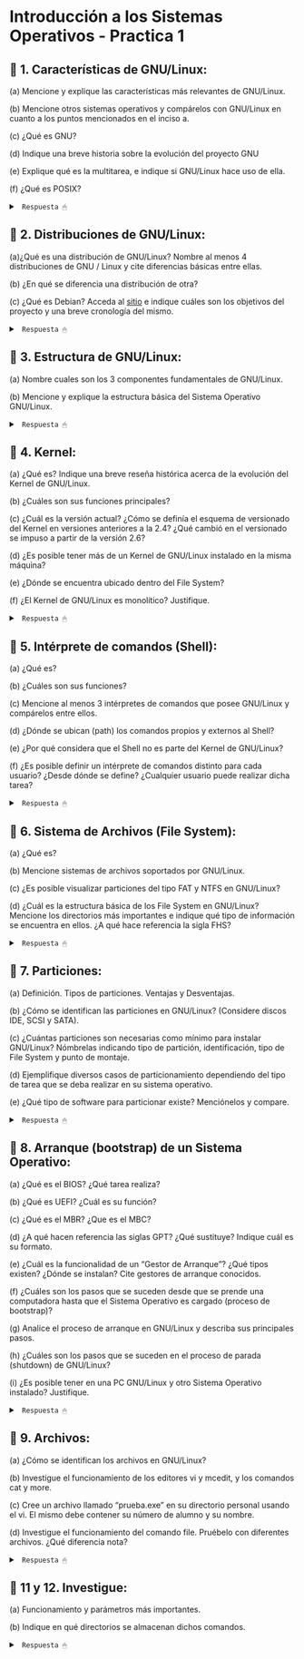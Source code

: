 # Introducción a los Sistemas Operativos - Practica 1

## 🔵 1. Características de GNU/Linux:

(a) Mencione y explique las características más relevantes de GNU/Linux.

(b) Mencione otros sistemas operativos y compárelos con GNU/Linux en cuanto a los
puntos mencionados en el inciso a.

(c) ¿Qué es GNU?

(d) Indique una breve historia sobre la evolución del proyecto GNU

(e) Explique qué es la multitarea, e indique si GNU/Linux hace uso de ella.

(f) ¿Qué es POSIX?

<details><summary> <code> Respuesta 🖱 </code></summary><br>

Un SO es un programa que actua como intermediario entre el usuario y el hardware y es parte esencial de cualquier sistema de computo. El proposito del SO es crear un entorno comodo y eficiente para la ejecucion de programas, garantizando el correcto funcionamiento del sistema. Las principales funciones de todo SO son: administrar la memoria, administrar la CPU y administrar los dispositivos.

El GNU/Linux es un SO tipo Unix (Unix like), pero libre, el mismo esta diseñado por miles de programadores, es gratuito y de libre distribucion (se puede bajar desde la Web, CD, etc), tiene diversas distribuciones (customizaciones) y es de codigo abierto, es decir, que podemos ver como esta hecho. Esto nos permite estudiarlo, personalizarlo, auditarlo, etc.

---------------------

**(a)** Características más relevantes de GNU/Linux:

* Código Abierto y Libre: GNU/Linux es un sistema operativo de código abierto, lo que significa que su código fuente está disponible públicamente para que cualquiera pueda verlo, modificarlo y distribuirlo. La ventaja de esto es que permite la personalización y adaptación del sistema a necesidades específicas, promueve la transparencia en el desarrollo del software y favorece la colaboración comunitaria.

* Multitarea: lo que permite ejecutar múltiples procesos al mismo tiempo. Esto mejora el rendimiento y la capacidad de respuesta del sistema, permitiendo a los usuarios realizar múltiples tareas simultáneamente sin interferir entre sí.

* Multiplataforma: GNU/Linux puede funcionar en una amplia variedad de hardware. Su capacidad para escalar desde sistemas pequeños a grandes lo hace adecuado para diferentes entornos, desde escritorios personales hasta centros de datos.

* Seguridad y Permisos: GNU/Linux implementa un robusto sistema de permisos y control de acceso que incluye características como el control de acceso basado en roles (RBAC) y capacidades avanzadas de gestión de usuarios. Esto mejora la seguridad al limitar el acceso a archivos y recursos del sistema. Las políticas de permisos estrictas ayudan a proteger el sistema contra accesos no autorizados y malware.

* Comunidad Activa y Soporte: GNU/Linux cuenta con una amplia comunidad de desarrolladores y usuarios que contribuyen al desarrollo del sistema y ofrecen soporte a través de foros, listas de correo y documentación. Proporciona acceso a una vasta cantidad de recursos y asistencia, lo que facilita la resolución de problemas y la obtención de soporte técnico.

* Compatibilidad y Software: GNU/Linux ofrece compatibilidad con una amplia gama de software, desde aplicaciones de línea de comandos hasta entornos de escritorio completos. Además, es compatible con muchos estándares abiertos y protocolos. Esto facilita la integración con diferentes herramientas y aplicaciones, y permite a los usuarios ejecutar una variedad de software en el sistema operativo.

---------------------

**(c)** **GNU** es un acrónimo recursivo que significa "GNU's Not Unix" (**GNU** **N**o es **U**nix). Es un proyecto de software libre iniciado por Richard Stallman en 1983 con el objetivo de desarrollar un sistema operativo completo y libre que sea compatible con Unix.

GNU se refiere a 4 libertades principales de los usuarios del software:

* Libertad de usar el programa con cualquier proposito.

* Libertad de estudiar su funcionamiento.

* Libertad para distribuir sus copias.

* Libertad para mejorar los programas.

---------------------

**(e)** Multitarea es una capacidad del sistema operativo que permite a una computadora ejecutar múltiples tareas o procesos de manera simultánea. En un contexto de sistemas operativos, la multitarea se refiere a la capacidad de un sistema para gestionar y coordinar varios procesos al mismo tiempo, ya sea que esos procesos se ejecuten en paralelo (simultáneamente) o de manera secuencial muy rápida, dando la impresión de que se están ejecutando al mismo tiempo.

GNU/Linux utiliza multitarea preventiva para gestionar la ejecución de procesos, asegurando una asignación justa y eficiente del tiempo de CPU. Esta capacidad permite que GNU/Linux maneje múltiples aplicaciones y tareas al mismo tiempo, mejorando el rendimiento y la capacidad de respuesta del sistema.

---------------------

**(f)** **POSIX** (Portable Operating System Interface) es un conjunto de estándares definidos para mantener la compatibilidad y portabilidad entre sistemas operativos. Estos estándares están diseñados para permitir que el software escrito para un sistema POSIX pueda ser ejecutado en otros sistemas POSIX sin modificaciones significativas.

</details>

## 🔵 2. Distribuciones de GNU/Linux:

(a)¿Qué es una distribución de GNU/Linux? Nombre al menos 4 distribuciones de GNU / Linux y cite diferencias básicas entre ellas.

(b) ¿En qué se diferencia una distribución de otra?

(c) ¿Qué es Debian? Acceda al [sitio](https://www.debian.org/intro/about) e indique cuáles son los objetivos del proyecto y una breve cronología del mismo.

<details><summary> <code> Respuesta 🖱 </code></summary><br>

**(a)** Una distribución de **GNU/Linux** es un sistema operativo que utiliza el núcleo Linux junto con una variedad de software de libre y código abierto, además de herramientas y aplicaciones. Cada distribución combina el núcleo Linux con una selección particular de software y herramientas, ofreciendo diferentes enfoques y características según sus objetivos.

Distribuciones populares de GNU/Linux:

* **Ubuntu:**

Orientación: General, amigable para principiantes.

Entorno de escritorio: GNOME (anteriormente usaba Unity).

Gestor de paquetes: APT (Advanced Package Tool).

Ciclo de lanzamiento: Regular (LTS cada dos años).

* **Debian:**

Orientación: Estable, enfocado en la libertad del software y la estabilidad.

Entorno de escritorio: No se especifica un entorno por defecto, pero GNOME es el más común.

Gestor de paquetes: APT.

Ciclo de lanzamiento: Menos frecuente, con versiones estables que se liberan cuando están listas.

* **Fedora:**

Orientación: Innovadora, con tecnologías y software de vanguardia.

Entorno de escritorio: GNOME.

Gestor de paquetes: DNF (Dandified YUM).

Ciclo de lanzamiento: Regular, con nuevas versiones cada 6 meses.

* **Arch Linux:**

Orientación: Minimalista, para usuarios avanzados que desean controlar cada aspecto del sistema.

Entorno de escritorio: No incluye un entorno de escritorio por defecto; se instala manualmente.

Gestor de paquetes: Pacman.

Ciclo de lanzamiento: Rolling release (actualizaciones continuas sin versiones específicas).

---------------------

**(b)** Las diferencias entre distribuciones de GNU/Linux pueden abarcar varios aspectos:

* Gestor de paquetes: Cada distribución utiliza un sistema diferente para la instalación y gestión de software. Por ejemplo, Debian y Ubuntu usan APT, mientras que Fedora usa DNF y Arch usa Pacman.

* Entorno de escritorio: Las distribuciones pueden incluir diferentes entornos de escritorio por defecto, como GNOME, KDE Plasma, XFCE, etc.

* Ciclo de lanzamiento: Algunas distribuciones, como Ubuntu LTS, siguen un ciclo de lanzamientos regulares con versiones de soporte a largo plazo, mientras que otras, como Arch Linux, utilizan un modelo de lanzamiento continuo (rolling release).

* Filosofía y objetivos: Cada distribución puede tener una orientación diferente, como ser amigable para principiantes (Ubuntu), ofrecer software más actualizado y experimental (Fedora), o proporcionar una base mínima para usuarios avanzados (Arch Linux).

* Compatibilidad y soporte de hardware: Algunas distribuciones están optimizadas para ciertos tipos de hardware o configuraciones, mientras que otras buscan ser lo más universales posible.

---------------------

**(c)** Debian es una de las distribuciones de GNU/Linux más antiguas y respetadas. Es conocida por su estabilidad, robustez y enfoque en el software libre.

Objetivos del proyecto:

Estabilidad: Proporcionar una base sólida y confiable para los usuarios y desarrolladores.

Software libre: Promover el uso del software libre y mantener un compromiso con la libertad del software.

Universalidad: Ser una distribución universal que pueda funcionar en una variedad de arquitecturas y entornos.

</details>

## 🔵 3. Estructura de GNU/Linux:

(a) Nombre cuales son los 3 componentes fundamentales de GNU/Linux.

(b) Mencione y explique la estructura básica del Sistema Operativo GNU/Linux.

<details><summary> <code> Respuesta 🖱 </code></summary><br>

**(a)** Los tres componentes fundamentales de GNU/Linux son:

* Núcleo (Kernel): el núcleo de Linux es el componente central del sistema operativo. Es responsable de gestionar los recursos del hardware, como la CPU, la memoria, y los dispositivos periféricos. Proporciona una interfaz entre el hardware y el software, y maneja la comunicación entre diferentes procesos y el hardware. Sus funciones son: maneja la memoria, controla el acceso a los dispositivos, gestiona procesos y multitarea, y proporciona servicios básicos para las aplicaciones.

* Shell: esta es una interfaz de línea de comandos que permite a los usuarios interactuar con el sistema operativo mediante comandos escritos. Actúa como un intérprete de comandos, ejecutando órdenes ingresadas por el usuario y proporcionando acceso a las funciones del sistema. Como funciones tiene: permitir la ejecución de comandos, la gestión de archivos y directorios, la configuración del sistema y la automatización de tareas a través de scripts.

* Sistema de Archivos: es la estructura que el núcleo utiliza para almacenar y organizar archivos y directorios en el disco duro. Proporciona un método para organizar y acceder a los datos. Sus funciones son: administrar la creación, lectura, escritura y eliminación de archivos y directorios. También gestiona permisos de acceso y asegura la integridad de los datos.

---------------------

**(b)** La estructura básica del sistema operativo GNU/Linux se organiza en varias capas, cada una con un rol específico:

* Núcleo (Kernel):

Ubicación: Capa más baja.

Funciones: Gestiona hardware, proporciona servicios básicos, y maneja la comunicación entre hardware y software.

* Shell y Línea de Comandos:

Ubicación: Capa encima del núcleo.

Funciones: Proporciona una interfaz para que los usuarios interactúen con el sistema mediante comandos. Ejemplos de shells son Bash, Zsh y Fish.

* Entorno de Usuario y Aplicaciones:

Ubicación: Capa superior.

Funciones: Incluye aplicaciones y herramientas de usuario, como editores de texto, navegadores web, y software de oficina. Estas aplicaciones son generalmente ejecutables que interactúan con el sistema a través de la shell y el núcleo.

* Sistema de Archivos:

Ubicación: Parte del núcleo, pero interactúa estrechamente con el entorno de usuario.

Funciones: Organiza y gestiona los datos en discos duros, particiones, y otros medios de almacenamiento. Ejemplos de sistemas de archivos incluyen ext4, XFS y Btrfs.

* Bibliotecas y Herramientas del Sistema:

Ubicación: Se encuentran en el espacio de usuario, pero son fundamentales para la ejecución de aplicaciones.

Funciones: Proporcionan funciones comunes y API para aplicaciones y servicios del sistema. Ejemplos incluyen la biblioteca estándar de C (glibc) y herramientas como coreutils.

* Servicios y Daemons:

Ubicación: Capa de servicios del sistema.

Funciones: Ejecutan tareas en segundo plano para proporcionar funcionalidades adicionales, como servicios de red, gestión de impresión, y otras tareas administrativas. Ejemplos incluyen cron, sshd (para conexiones SSH) y apache2 (para servidores web).

Esta estructura modular y jerárquica permite que GNU/Linux sea flexible personalizable y robusto para una amplia variedad de usos, desde servidores hasta sistemas de escritorio.

</details>

## 🔵 4. Kernel:

(a) ¿Qué es? Indique una breve reseña histórica acerca de la evolución del Kernel de GNU/Linux.

(b) ¿Cuáles son sus funciones principales?

(c) ¿Cuál es la versión actual? ¿Cómo se definía el esquema de versionado del Kernel en versiones anteriores a la 2.4? ¿Qué cambió en el versionado se impuso a partir de la versión 2.6?

(d) ¿Es posible tener más de un Kernel de GNU/Linux instalado en la misma máquina?

(e) ¿Dónde se encuentra ubicado dentro del File System?

(f) ¿El Kernel de GNU/Linux es monolítico? Justifique.

<details><summary> <code> Respuesta 🖱 </code></summary><br>

**(a)** El Kernel de GNU/Linux es el núcleo del sistema operativo Linux, que actúa como intermediario entre el hardware y las aplicaciones. Fue creado por Linus Torvalds en 1991, inspirado en el sistema Unix. La primera versión (0.01) se lanzó en septiembre de 1991, y a lo largo de los años, el kernel ha evolucionado con contribuciones de miles de desarrolladores y comunidades de software libre, expandiendo su funcionalidad y mejorando su estabilidad y rendimiento. Desde su origen, se ha utilizado en una variedad de sistemas, desde servidores hasta dispositivos móviles, y ha dado lugar a numerosas distribuciones de Linux.

---------------------

**(b)** Funciones principales del Kernel:

* Gestión de procesos: Controla la creación, ejecución y terminación de procesos.

* Gestión de memoria: Administra la memoria RAM y el espacio de direcciones de los procesos.

* Gestión de dispositivos: Proporciona control sobre dispositivos de hardware a través de controladores.

* Sistema de archivos: Facilita la interacción con el sistema de archivos, permitiendo la lectura y escritura de datos.

* Seguridad y acceso: Implementa mecanismos de seguridad para controlar el acceso a recursos del sistema.

* Comunicación entre procesos: Permite la comunicación y sincronización entre procesos en ejecución.

---------------------

**(d)** Sí, es posible tener más de un Kernel de GNU/Linux instalado en la misma máquina. Esto se realiza comúnmente en sistemas que utilizan múltiples versiones del kernel para pruebas o compatibilidad con hardware específico. Los administradores pueden seleccionar el kernel a utilizar en el momento del arranque a través de un gestor de arranque como GRUB.

---------------------

**(e)** El Kernel de GNU/Linux se encuentra ubicado en el directorio /boot, donde se almacenan los archivos del kernel (como vmlinuz), así como otros archivos necesarios para el arranque del sistema.

---------------------

**(f)** Sí, el Kernel de GNU/Linux es considerado un kernel monolítico. Esto significa que el núcleo del sistema operativo y los controladores de dispositivo se ejecutan en el mismo espacio de memoria en modo núcleo (kernel mode), lo que permite un acceso más rápido a los recursos del hardware. Sin embargo, GNU/Linux también soporta módulos del kernel, que permiten cargar y descargar controladores y funcionalidades en tiempo de ejecución, lo que le confiere cierta flexibilidad propia de arquitecturas más modulares. Sin embargo, la base sigue siendo monolítica, ya que la mayoría de sus funciones principales están integradas en un solo binario.

</details>

## 🔵 5. Intérprete de comandos (Shell):

(a) ¿Qué es?

(b) ¿Cuáles son sus funciones?

(c) Mencione al menos 3 intérpretes de comandos que posee GNU/Linux y compárelos entre ellos.

(d) ¿Dónde se ubican (path) los comandos propios y externos al Shell?

(e) ¿Por qué considera que el Shell no es parte del Kernel de GNU/Linux?

(f) ¿Es posible definir un intérprete de comandos distinto para cada usuario? ¿Desde dónde se define? ¿Cualquier usuario puede realizar dicha tarea?

<details><summary> <code> Respuesta 🖱 </code></summary><br>

**(a)** Un intérprete de comandos, o shell, es una interfaz de línea de comandos que permite a los usuarios interactuar con el sistema operativo. A través del shell, los usuarios pueden ejecutar comandos, gestionar archivos y ejecutar programas. Actúa como un intermediario entre el usuario y el sistema operativo, interpretando los comandos escritos y enviándolos al kernel para su ejecución.

---------------------

**(b)** Funciones del shell:

* Ejecutar comandos: Permite a los usuarios ingresar y ejecutar comandos del sistema.

* Automatización de tareas: Facilita la creación de scripts para automatizar tareas repetitivas.

* Gestión de archivos: Permite a los usuarios manipular archivos y directorios (crear, eliminar, copiar, mover).

* Interacción con procesos: Ofrece funciones para gestionar procesos en ejecución (iniciar, detener, cambiar prioridades).

* Configuración del entorno: Permite la configuración de variables de entorno que influyen en el comportamiento del sistema y las aplicaciones.

---------------------

**(c)** Ejemplos de intérpretes de comandos:

* Bash (Bourne Again Shell): es el más popular y versátil; soporta scripting  avanzado, autocompletado y edición de línea. Es ampliamente utilizado en muchas distribuciones y tiene una gran cantidad de recursos y documentación.

* Zsh (Z Shell): ofrece características avanzadas como globbing, corrección ortográfica y soporte para temas. Es altamente configurable y amigable para usuarios que buscan personalización.

* Fish (Friendly Interactive Shell): se enfoca en la usabilidad con una sintaxis intuitiva, autocompletado inteligente y colorido. Ideal para principiantes debido a su simplicidad y amigabilidad, pero menos flexible para scripting avanzado.

---------------------

**(d)** Ubicación (path) de los comandos:

* Comandos propios del Shell: Generalmente se encuentran en directorios como <code>/bin</code> y <code>/usr/bin</code>. Estos son comandos esenciales que vienen incluidos con el sistema.

* Comandos externos: También pueden encontrarse en directorios como <code>/usr/local/bin</code> para aplicaciones instaladas por el usuario o <code>/sbin</code> para comandos de administración del sistema.

---------------------

**(e)** El shell no es parte del kernel porque cumple funciones diferentes. El kernel es el núcleo del sistema operativo, gestionando recursos de hardware y procesos, mientras que el shell es una interfaz de usuario que permite interactuar con el sistema. En resumen, el shell opera a un nivel más alto que el kernel, facilitando la interacción del usuario y no realizando las funciones fundamentales de gestión de recursos que realiza el kernel.

---------------------

**(f)** Sí, es posible definir un intérprete de comandos distinto para cada usuario. Esto se puede hacer editando el archivo <code>/etc/passwd</code>, donde se especifica el shell por defecto para cada usuario en el último campo de cada línea correspondiente a un usuario.

el mismo se define en el archivo <code>/etc/passwd</code> o mediante el comando chsh (change shell), que permite a los usuarios cambiar su shell por defecto.

Respecto a los permisos, cualquier usuario puede cambiar su shell por defecto usando chsh, pero para cambiar el shell de otros usuarios se necesitan permisos de superusuario (root).

</details>

## 🔵 6. Sistema de Archivos (File System):

(a) ¿Qué es?

(b) Mencione sistemas de archivos soportados por GNU/Linux.

(c) ¿Es posible visualizar particiones del tipo FAT y NTFS en GNU/Linux?

(d) ¿Cuál es la estructura básica de los File System en GNU/Linux? Mencione los directorios más importantes e indique qué tipo de información se encuentra en ellos. ¿A qué hace referencia la sigla FHS?

<details><summary> <code> Respuesta 🖱 </code></summary><br>

**(a)** Un sistema de archivos es el componente del sistema operativo encargado de organizar, gestionar, y almacenar los datos en los dispositivos de almacenamiento (como discos duros, SSDs, memorias USB, etc.). Un sistema de archivos define la manera en que los archivos se crean, editan, eliminan, y cómo se accede a ellos. Además, proporciona una estructura jerárquica en forma de directorios o carpetas para organizar estos archivos.

---------------------

**(b)** GNU/Linux soporta una amplia variedad de sistemas de archivos. Algunos de los más comunes son:

* ext4 (cuarta versión del Extended File System): Es el sistema de archivos predeterminado en la mayoría de las distribuciones de Linux modernas.

* ext3 (tercera versión del Extended File System): Sistema de archivos con soporte de journaling (registro de cambios), usado en distribuciones más antiguas.

* ext2: Un sistema de archivos más antiguo, sin journaling.

* XFS: Sistema de archivos de alto rendimiento, utilizado principalmente en servidores y sistemas que requieren escalabilidad.

* Btrfs (B-tree File System): Sistema de archivos con características avanzadas como snapshots, compresión, y autocomprobación de integridad de datos.

* ReiserFS: Sistema de archivos con buen rendimiento para el manejo de muchos archivos pequeños.

* vfat: Versión extendida del FAT (File Allocation Table), compatible con FAT16 y FAT32.

* NTFS: Sistema de archivos utilizado principalmente en Windows, soportado en GNU/Linux a través de herramientas como ntfs-3g.

---------------------

**(c)** Sí, es posible visualizar y trabajar con particiones FAT y NTFS en GNU/Linux. Para las particiones FAT (como FAT16 y FAT32), GNU/Linux ofrece soporte nativo y permite montar y manipular estas particiones sin problemas. Para las particiones NTFS, el soporte se proporciona a través del paquete ntfs-3g, que permite montar, leer, y escribir en particiones NTFS. Este paquete suele estar preinstalado en muchas distribuciones modernas.

---------------------

**(d)** GNU/Linux sigue una estructura de directorios jerárquica basada en el FHS (Filesystem Hierarchy Standard), que define cómo deben organizarse los directorios y archivos del sistema operativo. Los directorios más importantes son:

* / (Root): Es la raíz del sistema de archivos. Todo el sistema de archivos de GNU/Linux parte de aquí.

* /bin: Contiene binarios esenciales (programas ejecutables) para el funcionamiento básico del sistema, como ls, cp, mv.

* /boot: Contiene los archivos necesarios para el arranque del sistema, como el kernel y el gestor de arranque.

* /dev: Directorio para los archivos de dispositivos (dispositivos de hardware), como discos duros, puertos, etc.
* /etc: Contiene archivos de configuración del sistema y de programas instalados.

* /home: Contiene los directorios de los usuarios. Cada usuario tiene su propio subdirectorio donde almacena sus archivos personales.

* /lib: Librerías esenciales para los binarios que están en /bin y /sbin.

* /media: Punto de montaje para dispositivos externos como memorias USB y CDs.

* /mnt: Otro directorio utilizado para montar sistemas de archivos temporalmente.

* /opt: Directorio opcional donde se instalan paquetes de software adicionales.

* /proc: Sistema de archivos virtual que contiene información sobre procesos en ejecución y otros datos del kernel.

* /root: Directorio personal del usuario root (administrador del sistema).

* /sbin: Contiene binarios esenciales para la administración del sistema, generalmente solo accesibles por el superusuario (root).

* /tmp: Contiene archivos temporales que pueden ser eliminados después de reiniciar el sistema.

* /usr: Contiene aplicaciones de usuario y utilidades. Dentro de /usr, encontramos subdirectorios como /usr/bin, /usr/lib, /usr/share, etc.

* /var: Contiene archivos variables como registros (logs), datos de bases de datos, archivos de correo, etc.

El FHS (Filesystem Hierarchy Standard) es el estándar que define la estructura y el contenido de los directorios en sistemas tipo Unix (como GNU/Linux). Su objetivo es asegurar una organización coherente y consistente de los archivos y directorios en todas las distribuciones de Linux, facilitando la administración y el desarrollo de software.

</details>

## 🔵 7. Particiones:

(a) Definición. Tipos de particiones. Ventajas y Desventajas.

(b) ¿Cómo se identifican las particiones en GNU/Linux? (Considere discos IDE, SCSI y SATA).

(c) ¿Cuántas particiones son necesarias como mínimo para instalar GNU/Linux? Nómbrelas indicando tipo de partición, identificación, tipo de File System y punto de montaje.

(d) Ejemplifique diversos casos de particionamiento dependiendo del tipo de tarea que se deba realizar en su sistema operativo.

(e) ¿Qué tipo de software para particionar existe? Menciónelos y compare.

<details><summary> <code> Respuesta 🖱 </code></summary><br>

**(a)** Una partición es una división lógica del espacio de almacenamiento en un disco duro u otro medio. Estas divisiones permiten organizar y gestionar el espacio de almacenamiento de manera más eficiente, al separar el disco en diferentes secciones que pueden ser utilizadas por distintos sistemas de archivos o sistemas operativos. Hay distintos tipos de particiones:

* Primarias: son las particiones principales en un disco duro. Un disco puede tener hasta cuatro particiones primarias o tres primarias y una extendida. Ventajas: son las únicas que pueden ser utilizadas para arrancar un sistema operativo. La desventaja es la limitación en el número de particiones.

* Extendidas: no se pueden utilizar directamente para almacenar datos, pero dentro de una partición extendida se pueden crear múltiples particiones lógicas. Ventajas: permite superar la limitación de las 4 particiones, ya que dentro de la extendida pueden existir muchas particiones lógicas. La desventaja es que sólo puede haber una partición extendida por disco.

* Lógicas: se crean dentro de una partición extendida y se utilizan para almacenar datos. Ventajas: No tienen límite en el número dentro de la partición extendida.
Desventajas: No pueden ser usadas para arrancar el sistema operativo (en sistemas con BIOS).

---------------------

**(b)** En GNU/Linux, las particiones se identifican de acuerdo con el nombre del dispositivo de disco seguido por un número que representa la partición.

* Discos IDE: Se identifican como /dev/hd[a-d], donde: hda sería el primer disco IDE (maestro en el canal primario); hdb sería el segundo disco IDE (esclavo en el canal primario). Las particiones se numeran, por ejemplo: /dev/hda1, /dev/hda2, etc.

* Discos SCSI y SATA: Se identifican como /dev/sd[a-z], donde: sda sería el primer disco; sdb sería el segundo disco, y así sucesivamente. Las particiones se numeran, por ejemplo: /dev/sda1, /dev/sda2, etc. Hoy en día, SATA y SCSI utilizan el mismo esquema de identificación, siendo el más común en equipos modernos.

---------------------

**(c)** Para instalar GNU/Linux, como mínimo se requieren dos particiones:

* Partición raíz (/):

Tipo de partición: Primaria o lógica.

Identificación: Generalmente /dev/sda1 o similar.

Tipo de File System: Generalmente ext4 (aunque también puede ser XFS, Btrfs, etc.).

Punto de montaje: /.

* Partición de intercambio (Swap):

Tipo de partición: Primaria o lógica.

Identificación: Generalmente /dev/sda2 o similar.

Tipo de File System: Swap (específico para la memoria de intercambio).

Punto de montaje: No tiene punto de montaje, se usa para paginación.

---------------------

**(d)**

* Caso básico (uso doméstico):

/ (raíz): 20-50 GB, ext4.

Swap: 4-8 GB (dependiendo de la RAM).

/home: Para datos personales, ext4, tamaño restante del disco.

* Caso servidor (alta disponibilidad):

/ (raíz): 20-50 GB, ext4.

/var: 50-100 GB, donde se almacenan logs, bases de datos, etc.

/home: Separado, si hay varios usuarios.

/boot: 500 MB, para almacenar el kernel y los archivos de arranque.

Swap: Igual o ligeramente superior a la RAM.

* Caso de escritorio con múltiples sistemas operativos:

/ (raíz): 20-30 GB para GNU/Linux.

Swap: 4-8 GB.

Partición para Windows: NTFS, en un espacio adecuado.

/home: ext4, para almacenar datos de usuario.

---------------------

**(e)** Existen varias herramientas para particionar, tanto de línea de comandos como con interfaz gráfica:

* GParted (Graphical Partition Editor):

Plataforma: Interfaz gráfica.

Características: Muy fácil de usar, soporta múltiples sistemas de archivos (ext4, NTFS, FAT32, etc.).

Ventajas: Ideal para usuarios que prefieren GUI, permite redimensionar, crear y eliminar particiones sin pérdida de datos.

* fdisk:

Plataforma: Línea de comandos.

Características: Maneja particiones MBR, muy básico pero poderoso.

Ventajas: Disponible en cualquier distribución GNU/Linux, muy ligero.

* parted:

Plataforma: Línea de comandos.

Características: Maneja particiones MBR y GPT, soporta sistemas de archivos como ext4, NTFS, FAT32.

Ventajas: Flexible y avanzado, permite el uso de discos grandes (> 2TB) con GPT.

* cfdisk:

Plataforma: Línea de comandos.

Características: Similar a fdisk, pero con una interfaz semigráfica.

Ventajas: Muy sencillo de usar para tareas básicas.

* GNOME Disks:

Plataforma: Gráfica (GUI).

Características: Herramienta de discos en el entorno de escritorio GNOME, fácil de usar.

Ventajas: Ideal para usuarios de escritorio que necesitan particionar de manera sencilla sin recurrir a terminales.

* Conclusión, comparando, GParted es la mejor opción para la mayoría de los usuarios, ya que tiene una interfaz intuitiva y es compatible con muchos sistemas de archivos. En contraste, herramientas como fdisk o parted son más adecuadas para usuarios avanzados o cuando se requiere trabajar en sistemas sin entorno gráfico.

</details>

## 🔵 8. Arranque (bootstrap) de un Sistema Operativo:

(a) ¿Qué es el BIOS? ¿Qué tarea realiza?

(b) ¿Qué es UEFI? ¿Cuál es su función?

(c) ¿Qué es el MBR? ¿Que es el MBC?

(d) ¿A qué hacen referencia las siglas GPT? ¿Qué sustituye? Indique cuál es su formato.

(e) ¿Cuál es la funcionalidad de un “Gestor de Arranque”? ¿Qué tipos existen? ¿Dónde se instalan? Cite gestores de arranque conocidos.

(f) ¿Cuáles son los pasos que se suceden desde que se prende una computadora hasta que el Sistema Operativo es cargado (proceso de bootstrap)?

(g) Analice el proceso de arranque en GNU/Linux y describa sus principales pasos.

(h) ¿Cuáles son los pasos que se suceden en el proceso de parada (shutdown) de GNU/Linux?

(i) ¿Es posible tener en una PC GNU/Linux y otro Sistema Operativo instalado? Justifique.

<details><summary> <code> Respuesta 🖱 </code></summary><br>

**(a)** BIOS (Basic Input/Output System) es un firmware almacenado en una memoria no volátil (ROM o Flash) de la placa base del ordenador. Su función principal es iniciar y probar el hardware al encender la computadora, y luego cargar y ejecutar el sistema operativo desde un dispositivo de almacenamiento.

Las principales tareas del BIOS son:

* Realiza el POST (Power-On Self-Test), que verifica si el hardware funciona correctamente.

* Busca un dispositivo de arranque (disco duro, SSD, unidad USB, CD/DVD) y carga el gestor de arranque.

* Proporciona una interfaz básica para interactuar con el hardware antes de cargar el sistema operativo.

---------------------

**(b)** UEFI (Unified Extensible Firmware Interface) es una versión más moderna del BIOS que ofrece una interfaz más avanzada entre el firmware del hardware y el sistema operativo. Sustituye al BIOS tradicional, brindando una serie de ventajas.

* Facilita el proceso de arranque del sistema operativo.

* Permite el uso de discos duros de más de 2 TB mediante el esquema de partición GPT.

* Ofrece una interfaz gráfica, soporte para el uso del mouse y arranque más rápido.

* Incorpora funciones de seguridad, como Secure Boot, para prevenir la carga de software malicioso durante el arranque.

---------------------

**(c)** MBR (Master Boot Record) es un sector especial ubicado al principio de un disco (sector 0) que contiene la información necesaria para iniciar el sistema operativo. El MBR incluye:

* La tabla de particiones, que describe las particiones en el disco.

* El código de arranque que carga el gestor de arranque o el sistema operativo.

* MBC (Master Boot Code) es la sección del MBR que contiene el código de arranque, es decir, el software que se ejecuta durante el proceso de arranque.

---------------------

**(d)** GPT (GUID Partition Table) es un esquema de particionamiento de discos que forma parte del estándar UEFI. GPT sustituye al esquema de particiones MBR. Utiliza identificadores únicos globales (GUID) para cada partición. Soporta discos de más de 2 TB y permite hasta 128 particiones primarias (en lugar de las 4 limitadas por MBR). GPT almacena múltiples copias de la tabla de particiones en diferentes lugares del disco para mayor seguridad.

---------------------

**(e)** Un gestor de arranque es un software que permite seleccionar qué sistema operativo se cargará al iniciar el ordenador. Es el primer programa que se ejecuta después del BIOS o UEFI y se encarga de transferir el control al sistema operativo.

* Tipos de gestores de arranque:

Simple: Carga directamente un único sistema operativo.

Multiboot: Permite seleccionar entre múltiples sistemas operativos instalados en la misma máquina.

* Dónde se instalan: los gestores de arranque generalmente se instalan en el MBR (en sistemas BIOS/MBR) o en la partición EFI (en sistemas UEFI).

* Gestores de arranque conocidos: **GRUB** (GNU GRand Unified Bootloader), popular en sistemas GNU/Linux; **Windows Boot Manager** utilizado por sistemas operativos Windows; **Syslinux** minimalista, para sistemas Linux y pequeñas distribuciones.

---------------------

**(f)** Los pasos que se suceden desde que se prende una computadora hasta que el Sistema Operativo es cargado son:

* Encendido: Al encender la computadora, la CPU comienza a ejecutar las instrucciones del firmware (BIOS/UEFI).

* POST (Power-On Self-Test): El firmware realiza una verificación del hardware (memoria, CPU, discos, etc.).

* Carga del gestor de arranque: El BIOS/UEFI localiza el gestor de arranque en el dispositivo de almacenamiento y lo carga en la memoria.

* Ejecución del gestor de arranque: El gestor de arranque permite seleccionar un sistema operativo, si hay varios.

* Carga del sistema operativo: El gestor de arranque carga el kernel del sistema operativo en la memoria y transfiere el control.

---------------------

**(g)** Proceso de arranque en GNU/Linux y principales pasos:

* BIOS/UEFI: Se inicia el BIOS o UEFI y realiza el POST, luego carga el gestor de arranque (por ejemplo, GRUB).

* GRUB: GRUB presenta una interfaz para seleccionar el sistema operativo. Luego, carga el kernel de GNU/Linux.

* Cargar el kernel: El kernel se carga en la memoria y comienza a detectar e inicializar los controladores de hardware.

* init o systemd: Después de que el kernel está cargado, se ejecuta el proceso init (o systemd en sistemas modernos), que gestiona la secuencia de arranque de servicios y procesos.

* Servicios de usuario: Se cargan los servicios y demonios (red, interfaz gráfica, etc.).

* Login: Finalmente, el sistema muestra la pantalla de inicio de sesión o entra en el entorno gráfico.

---------------------

**(h)** Los pasos que se suceden en el proceso de parada (shutdown) de GNU/Linux son:

* Notificación de apagado: El usuario o administrador emite un comando de apagado (shutdown, halt o poweroff).

* init o systemd: Se ejecuta el proceso de cierre de los servicios en orden inverso al arranque.

* Cierre de procesos: Se cierran los procesos del usuario y los servicios del sistema.

* Desmontaje de sistemas de archivos: Los sistemas de archivos montados se desmontan de manera segura para evitar la corrupción de datos.

* Apagado del hardware: Finalmente, el sistema operativo emite la señal para apagar el hardware.

---------------------

**(i)** Sí, es posible tener GNU/Linux junto con otro sistema operativo (como Windows) en la misma PC. Este proceso se llama arranque dual (dual-boot). El gestor de arranque (como GRUB) permite seleccionar qué sistema operativo se desea iniciar al encender la computadora. Para hacer esto, se suelen dividir los discos en particiones independientes para cada sistema operativo.

</details>

## 🔵 9. Archivos:

(a) ¿Cómo se identifican los archivos en GNU/Linux?

(b) Investigue el funcionamiento de los editores vi y mcedit, y los comandos cat y more.

(c) Cree un archivo llamado “prueba.exe” en su directorio personal usando el vi. El mismo debe contener su número de alumno y su nombre.

(d) Investigue el funcionamiento del comando file. Pruébelo con diferentes archivos. ¿Qué diferencia nota?

<details><summary> <code> Respuesta 🖱 </code></summary><br>

**(a)** En GNU/Linux, los archivos se identifican y gestionan mediante un sistema de archivos jerárquico. Cada archivo se identifica por:

* Ruta de acceso (path): Un archivo se identifica por su ruta completa. Puede ser: Ruta absoluta (comienza desde el directorio raíz /, por ejemplo, /home/usuario/documento.txt); o Ruta relativa, (relativa al directorio actual, por ejemplo, documento.txt o ./documento.txt).

* Nombre del archivo: GNU/Linux distingue entre mayúsculas y minúsculas. Además,internamente, cada archivo se identifica con un número de inode (identificador único dentro de un sistema de archivos). El inode contiene información sobre el archivo, como permisos, propietario, tamaño, y ubicación en disco.

---------------------

**(b)** Funcionamiento de los editores vi y mcedit, y los comandos cat y more

* vi:  es un editor de texto muy popular en sistemas Unix/Linux. Funciona en modo texto y tiene dos modos principales: modo de comandos, que ermite realizar operaciones de edición como guardar, salir, copiar, pegar, etc; y modo de inserción que se usa para escribir o modificar texto.

Comandos básicos en vi:

i: Cambia al modo de inserción.

Esc: Cambia al modo de comandos.

:w: Guarda el archivo.

:q: Sale de vi.

:wq: Guarda y sale.

* mcedit: es el editor de texto incorporado en Midnight Commander, un gestor de archivos. Es más simple que vi y tiene una interfaz visual con menús accesibles mediante atajos de teclado, lo que lo hace más amigable para los usuarios novatos.

Comandos básicos en mcedit:

F2: Guarda el archivo.

F10: Salir del editor.

Ctrl + O: Alternar entre el editor y el administrador de archivos.

* cat: el comando cat (concatenate) se utiliza para mostrar el contenido de uno o más archivos en la salida estándar (pantalla); concatenar archivos y mostrar o guardar su contenido.

* more: el comando more permite ver el contenido de un archivo página por página, útil para archivos largos que no caben en una sola pantalla.

---------------------

**(c)** Para crear un archivo llamado “prueba.exe” usando vi:

1. Abro el terminal y navego al directorio personal con:

~~~
cd ~
~~~

2. Abro vi y creo el archivo con el siguiente comando:

~~~
vi prueba.exe
~~~

3. Una vez dentro de vi, presiono <code>i</code> para entrar en modo de inserción.

4. Escribo número de alumno y nombre:

~~~
23272/0 - Marianela Rojas
~~~

4. Para guardar el archivo y salir, presiono Esc para volver al modo de comandos y luego escribo:

~~~
:wq
~~~

---------------------

**(d)** El comando file en GNU/Linux se utiliza para determinar el tipo de archivo. No se basa solo en la extensión del archivo (como .txt o .exe), sino que inspecciona el contenido del archivo para determinar su tipo real.

Cuando se utiliza file en diferentes archivos, el comando identifica el tipo de contenido real del archivo, independientemente de su nombre o extensión. En otras palabras, file se basa en el contenido y no en la extensión del archivo. Por ejemplo, si renombramos un archivo de texto como <code>archivo.exe</code>, file seguirá detectando que es un archivo de texto.

</details>

## 🔵 11 y 12. Investigue:

(a) Funcionamiento y parámetros más importantes.

(b) Indique en qué directorios se almacenan dichos comandos.

<details><summary> <code> Respuesta 🖱 </code></summary><br>

* **1. shutdown**

Función: Apaga o reinicia el sistema de manera controlada.

Parámetros importantes

  - `shutdown -h now`: Apaga el sistema de inmediato.
  - `shutdown -r now`: Reinicia el sistema inmediatamente.
  - `shutdown -h +10`: Apaga el sistema en 10 minutos.
  - `shutdown -c`: Cancela un apagado programado.

* **2. reboot**

Función: Reinicia el sistema.

Parámetros importantes:
  - `reboot -f`: Fuerza el reinicio sin cerrar procesos.
  - `reboot --halt`: Apaga la máquina en lugar de reiniciarla.

* **3. halt**

Función: Detiene todas las operaciones del sistema.

Parámetros importantes:
  - `halt -p`: Apaga la máquina después de detenerla.
  - `halt --force`: Fuerza la detención.

* **4. locate**

Función: Busca archivos rápidamente usando una base de datos previamente indexada.

Parámetros importantes:
  - `locate nombre_archivo`: Busca archivos que coincidan con el nombre dado.
  - `locate -i nombre_archivo`: Realiza la búsqueda sin distinguir entre mayúsculas y minúsculas.

* **5. uname**

Función: Muestra información sobre el sistema operativo.

Parámetros importantes:
  - `uname -r`: Muestra la versión del kernel.
  - `uname -a`: Muestra toda la información del sistema (nombre del kernel, versión, etc.).

* **6. dmesg**

Función: Muestra mensajes del kernel, principalmente durante el arranque.

Parámetros importantes:
  - `dmesg | less`: Permite ver los mensajes de forma paginada.
  - `dmesg --clear`: Limpia el búfer de mensajes del kernel.

* **7. lspci**

Función: Lista todos los dispositivos PCI (Periféricos Conectados Interfaz).

Parámetros importantes:
  - `lspci -v`: Muestra información detallada de cada dispositivo PCI.
  - `lspci -nn`: Muestra los números de identificación del dispositivo PCI.

* **8. at**

Función: Programa la ejecución de comandos a una hora específica.

Parámetros importantes:
  - `at 15:00`: Ejecuta comandos programados a las 15:00.
  - `atq`: Muestra los trabajos programados pendientes.
  - `atrm <número de trabajo>`: Elimina un trabajo programado.

* **9. netstat**

Función: Muestra información sobre conexiones de red, tablas de enrutamiento, estadísticas de interfaz y más.

Parámetros importantes:
  - `netstat -tuln`: Muestra todas las conexiones TCP/UDP activas.
  - `netstat -r`: Muestra la tabla de enrutamiento.

* **10. mount**

Función: Monta sistemas de archivos en dispositivos.

Parámetros importantes:
  - `mount /dev/sda1 /mnt`: Monta una partición en el directorio `/mnt`.
  - `mount -o ro /dev/sda1 /mnt`: Monta una partición en modo de solo lectura.

* **11. umount**

Función: Desmonta sistemas de archivos.

Parámetros importantes:
  - `umount /mnt`: Desmonta el sistema de archivos montado en `/mnt`.
  - `umount -f /mnt`: Fuerza el desmontaje.

* **12. head**

Función: Muestra las primeras líneas de un archivo.

Parámetros importantes:
  - `head -n 5 archivo.txt`: Muestra las primeras 5 líneas de un archivo.
  - `head -c 100 archivo.txt`: Muestra los primeros 100 caracteres del archivo.

* **13. losetup**

Función: Configura o asocia un dispositivo de bucle (loop device).

Parámetros importantes:
  - `losetup /dev/loop0 archivo.img`: Asocia un archivo a un dispositivo de bucle.
  - `losetup -d /dev/loop0`: Desasocia el dispositivo de bucle.

* **14. write**

Función: Envía mensajes a otros usuarios conectados.

Parámetros importantes:
  - `write usuario`: Envía un mensaje a un usuario específico.
  - Para enviar mensajes, se escribe el texto seguido de Enter. Para salir, se usa `Ctrl+D`.

* **15. mkfs**

Función: Crea un sistema de archivos en una partición.

Parámetros importantes:
  - `mkfs.ext4 /dev/sda1`: Crea un sistema de archivos ext4 en la partición `/dev/sda1`.
  - `mkfs.vfat /dev/sda1`: Crea un sistema de archivos FAT en `/dev/sda1`.

* **16. fdisk**

Función: Gestiona las particiones del disco.

Parámetros importantes:
  - `fdisk /dev/sda`: Abre el menú de particionamiento para el disco `/dev/sda`.
  - Comandos dentro de `fdisk`: `p` (imprimir tabla de particiones), `n` (crear nueva partición), `d` (eliminar partición).

---------------------

**(b)** Los comandos mencionados suelen estar almacenados en directorios estándar como:

* **/bin**: Contiene comandos esenciales para todos los usuarios, incluso durante el arranque o en modo de recuperación.
* **/usr/bin**: Contiene la mayoría de los comandos de usuario.
* **/sbin**: Comandos de administración del sistema.
* **/usr/sbin**: Comandos de administración adicionales, generalmente para usuarios con privilegios.

</details>
